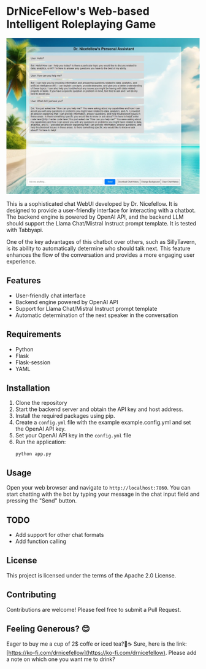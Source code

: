 # DrNiceFellow's Web-based Intelligent Roleplaying Game

![Screenshot](/assets/screenshot.png)

This is a sophisticated chat WebUI developed by Dr. Nicefellow. It is designed to provide a user-friendly interface for interacting with a chatbot. The backend engine is powered by OpenAI API, and the backend LLM should support the Llama Chat/Mistral Instruct prompt template. It is tested with Tabbyapi.

One of the key advantages of this chatbot over others, such as SillyTavern, is its ability to automatically determine who should talk next. This feature enhances the flow of the conversation and provides a more engaging user experience.

## Features

- User-friendly chat interface
- Backend engine powered by OpenAI API
- Support for Llama Chat/Mistral Instruct prompt template
- Automatic determination of the next speaker in the conversation

## Requirements

- Python
- Flask
- Flask-session
- YAML

## Installation

1. Clone the repository
2. Start the backend server and obtain the API key and host address.
3. Install the required packages using pip.
4. Create a `config.yml` file with the example example.config.yml and set the OpenAI API key.
5. Set your OpenAI API key in the `config.yml` file
6. Run the application:
   ```
   python app.py
   ```

## Usage

Open your web browser and navigate to `http://localhost:7860`. You can start chatting with the bot by typing your message in the chat input field and pressing the "Send" button.

## TODO

- Add support for other chat formats
- Add function calling

## License

This project is licensed under the terms of the Apache 2.0 License.

## Contributing

Contributions are welcome! Please feel free to submit a Pull Request.

## Feeling Generous? 😊
Eager to buy me a cup of 2$ coffe or iced tea?🍵☕ Sure, here is the link: [https://ko-fi.com/drnicefellow](https://ko-fi.com/drnicefellow). Please add a note on which one you want me to drink?
